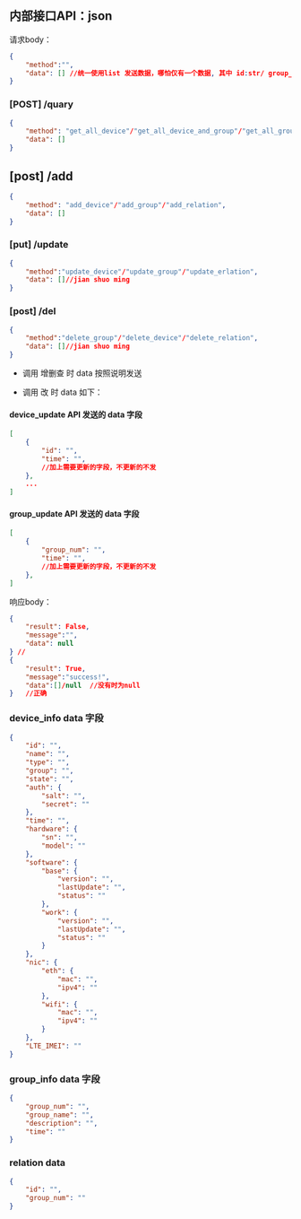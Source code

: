 ## 内部接口API：json

请求body：

```json
{
    "method":"",
    "data": [] //统一使用list 发送数据，哪怕仅有一个数据, 其中 id:str/ group_num:str/device_info: dict/group_info:dict
}
```

### [POST] /quary

```json
{
    "method": "get_all_device"/"get_all_device_and_group"/"get_all_group"/"get_device_by_id"/"get_device_by_group"/"get_device_and_group_by_id"/"get_group_by_num",
    "data": []
}
```

## [post] /add

```json
{
    "method": "add_device"/"add_group"/"add_relation",
    "data": []
}
```

### [put] /update

```json
{
    "method":"update_device"/"update_group"/"update_erlation",
    "data": []//jian shuo ming
}
```

### [post] /del

```json
{
    "method":"delete_group"/"delete_device"/"delete_relation",
    "data": []//jian shuo ming
}
```

- 调用 增删查 时 data 按照说明发送

- 调用 改 时 data 如下：

#### device_update API 发送的 data 字段

```json
[
    {
        "id": "",
        "time": "",
        //加上需要更新的字段，不更新的不发
    },
    ...
]
```

#### group_update API 发送的 data 字段

```json
[
    {
        "group_num": "",
        "time": "",
        //加上需要更新的字段，不更新的不发
    },
]
```

响应body：

```json
{
    "result": False,
    "message":"",
    "data": null
} // 
{
    "result": True,
    "message":"success!",
    "data":[]/null  //没有时为null
}   //正确
```

### device_info data 字段

```json
{
    "id": "",
    "name": "",
    "type": "",
    "group": "",
    "state": "",
    "auth": {
        "salt": "",
        "secret": ""
    },
    "time": "",
    "hardware": {
        "sn": "",
        "model": ""
    },
    "software": {
        "base": {
            "version": "",
            "lastUpdate": "",
            "status": ""
        },
        "work": {
            "version": "",
            "lastUpdate": "",
            "status": ""
        }
    },
    "nic": {
        "eth": {
            "mac": "",
            "ipv4": ""
        },
        "wifi": {
            "mac": "",
            "ipv4": ""
        }
    },
    "LTE_IMEI": ""
}
```

### group_info data 字段

```json
{
    "group_num": "",
    "group_name": "",
    "description": "",
    "time": ""
}
```

### relation data

```json
{
    "id": "",
    "group_num": ""
}
